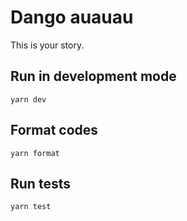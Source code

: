 # Dango auauau

This is your story.

## Run in development mode

```
yarn dev
```

## Format codes

```
yarn format
```

## Run tests

```
yarn test
```
